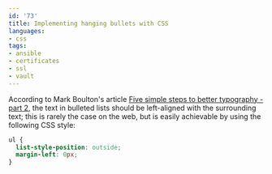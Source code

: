 ```yaml
---
id: '73'
title: Implementing hanging bullets with CSS
languages:
- css
tags:
- ansible
- certificates
- ssl
- vault
---
```

According to Mark Boulton's article [Five simple steps to better typography - part 2](http://www.markboulton.co.uk/journal/comments/five_simple_steps_to_better_typography_part_2/), the text in bulleted lists should be left-aligned with the surrounding text; this is rarely the case on the web, but is easily achievable by using the following CSS style:


```css
ul {
  list-style-position: outside;
  margin-left: 0px;
}
```
    

